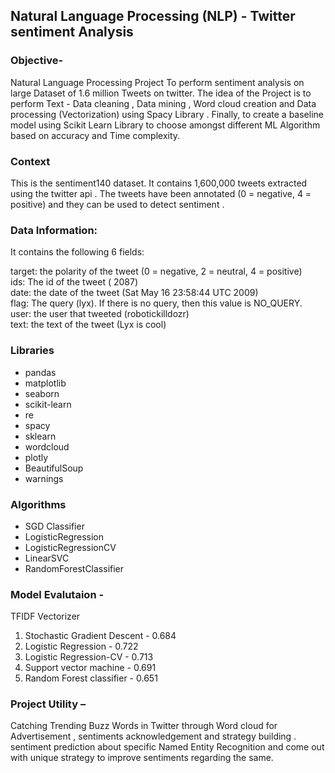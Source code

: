 
## Natural Language Processing (NLP) - Twitter sentiment Analysis

### Objective-

Natural Language Processing Project To perform sentiment analysis on large Dataset of 1.6 million Tweets on twitter. The idea of the Project is to perform Text - Data cleaning , Data mining , Word cloud creation and Data processing (Vectorization) using Spacy Library . Finally, to create a baseline model using Scikit Learn Library to choose amongst different ML Algorithm based on accuracy and Time complexity.

### Context
This is the sentiment140 dataset. It contains 1,600,000 tweets extracted using the twitter api . The tweets have been annotated (0 = negative, 4 = positive) and they can be used to detect sentiment .

### Data Information:
It contains the following 6 fields:<br>

target: the polarity of the tweet (0 = negative, 2 = neutral, 4 = positive)<br>
ids: The id of the tweet ( 2087)<br>
date: the date of the tweet (Sat May 16 23:58:44 UTC 2009)<br>
flag: The query (lyx). If there is no query, then this value is NO_QUERY.<br>
user: the user that tweeted (robotickilldozr)<br>
text: the text of the tweet (Lyx is cool)<br>

### Libraries
- pandas
- matplotlib
- seaborn
- scikit-learn
- re
- spacy
- sklearn
- wordcloud 
- plotly
- BeautifulSoup
- warnings

### Algorithms

- SGD Classifier
- LogisticRegression
- LogisticRegressionCV
- LinearSVC
- RandomForestClassifier

### Model Evalutaion -<br>
TFIDF Vectorizer
1. Stochastic Gradient Descent - 0.684
2. Logistic Regression - 0.722
3. Logistic Regression-CV - 0.713
4. Support vector machine - 0.691
5. Random Forest classifier - 0.651

### Project Utility –
Catching Trending Buzz Words in Twitter through Word cloud for Advertisement , sentiments acknowledgement and strategy building . sentiment prediction about specific Named Entity Recognition and come out with unique strategy to improve sentiments regarding the same.  
